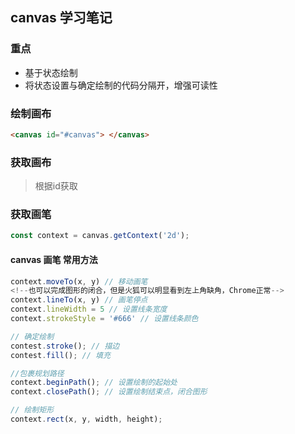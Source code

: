 ## canvas 学习笔记

### 重点
* 基于状态绘制
* 将状态设置与确定绘制的代码分隔开，增强可读性

### 绘制画布
``` html
<canvas id="#canvas"> </canvas>
```
### 获取画布
> 根据id获取

### 获取画笔
``` js
const context = canvas.getContext('2d');
```

#### canvas 画笔 常用方法

``` js
context.moveTo(x, y) // 移动画笔
<!--也可以完成图形的闭合，但是火狐可以明显看到左上角缺角，Chrome正常-->
context.lineTo(x, y) // 画笔停点
context.lineWidth = 5 // 设置线条宽度
context.strokeStyle = '#666' // 设置线条颜色

// 确定绘制
contest.stroke(); // 描边
contest.fill(); // 填充

//包裹规划路径
context.beginPath(); // 设置绘制的起始处
context.closePath(); // 设置绘制结束点，闭合图形

// 绘制矩形
context.rect(x, y, width, height);

```


